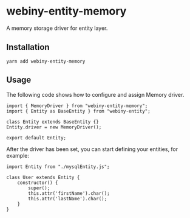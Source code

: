 # webiny-entity-memory
A memory storage driver for entity layer.

## Installation
`yarn add webiny-entity-memory`

## Usage
The following code shows how to configure and assign Memory driver.

```
import { MemoryDriver } from "webiny-entity-memory";
import { Entity as BaseEntity } from "webiny-entity";

class Entity extends BaseEntity {}
Entity.driver = new MemoryDriver();

export default Entity;
```

After the driver has been set, you can start defining your entities, for example:

```
import Entity from "./mysqlEntity.js";

class User extends Entity {
    constructor() {
        super();
        this.attr('firstName').char();
        this.attr('lastName').char();
    }
}
```
